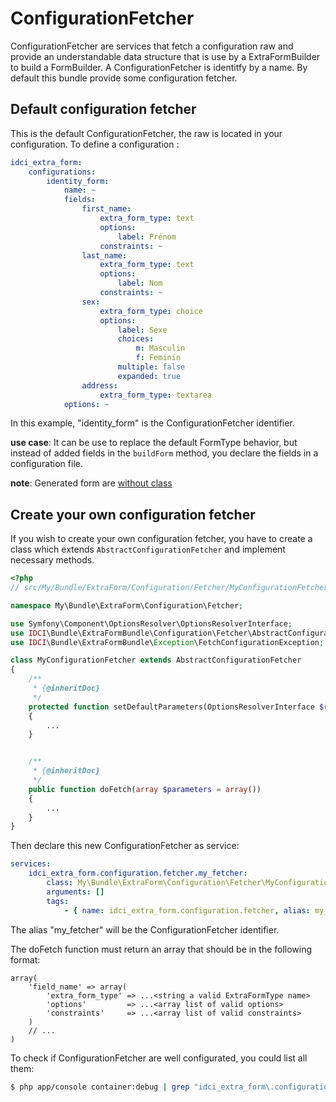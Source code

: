 ConfigurationFetcher
====================


ConfigurationFetcher are services that fetch a configuration raw and provide an
understandable data structure that is use by a ExtraFormBuilder to build a FormBuilder.
A ConfigurationFetcher is identitfy by a name.
By default this bundle provide some configuration fetcher.


## Default configuration fetcher

This is the default ConfigurationFetcher, the raw is located in your configuration.
To define a configuration :
```yml
idci_extra_form:
    configurations:
        identity_form:
            name: ~
            fields:
                first_name:
                    extra_form_type: text
                    options:
                        label: Prénom
                    constraints: ~
                last_name:
                    extra_form_type: text
                    options:
                        label: Nom
                    constraints: ~
                sex:
                    extra_form_type: choice
                    options:
                        label: Sexe
                        choices:
                            m: Masculin
                            f: Feminin
                        multiple: false
                        expanded: true
                address:
                    extra_form_type: textarea
            options: ~
```
In this example, "identity_form" is the ConfigurationFetcher identifier.

**use case**:
It can be use to replace the default FormType behavior, but instead of added fields
in the `buildForm` method, you declare the fields in a configuration file.

**note**:
Generated form are [without class](http://symfony.com/doc/current/book/forms.html#using-a-form-without-a-class)


## Create your own configuration fetcher

If you wish to create your own configuration fetcher, you have to create a class
which extends `AbstractConfigurationFetcher` and implement necessary methods.
```php
<?php
// src/My/Bundle/ExtraForm/Configuration/Fetcher/MyConfigurationFetcher.php

namespace My\Bundle\ExtraForm\Configuration\Fetcher;

use Symfony\Component\OptionsResolver\OptionsResolverInterface;
use IDCI\Bundle\ExtraFormBundle\Configuration\Fetcher\AbstractConfigurationFetcher;
use IDCI\Bundle\ExtraFormBundle\Exception\FetchConfigurationException;

class MyConfigurationFetcher extends AbstractConfigurationFetcher
{
    /**
     * {@inheritDoc}
     */
    protected function setDefaultParameters(OptionsResolverInterface $resolver)
    {
        ...
    }


    /**
     * {@inheritDoc}
     */
    public function doFetch(array $parameters = array())
    {
        ...
    }
}
```

Then declare this new ConfigurationFetcher as service:
```yml
services:
    idci_extra_form.configuration.fetcher.my_fetcher:
        class: My\Bundle\ExtraForm\Configuration\Fetcher\MyConfigurationFetcher
        arguments: []
        tags:
            - { name: idci_extra_form.configuration.fetcher, alias: my_fetcher }
```
The alias "my_fetcher" will be the ConfigurationFetcher identifier.

The doFetch function must return an array that should be in the following format:
```
array(
    'field_name' => array(
        'extra_form_type' => ...<string a valid ExtraFormType name>
        'options'         => ...<array list of valid options>
        'constraints'     => ...<array list of valid constraints>
    )
    // ...
)
```

To check if ConfigurationFetcher are well configurated, you could list all them:
```sh
$ php app/console container:debug | grep "idci_extra_form\.configuration.fetcher\."
```
